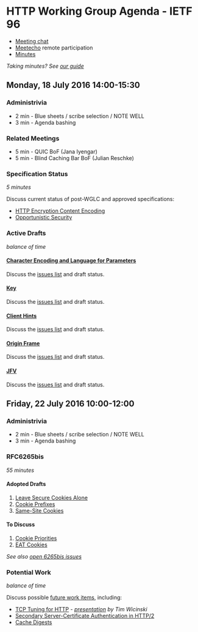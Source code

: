 # HTTP Working Group Agenda - IETF 96

* [Meeting chat](xmpp:httpbis@jabber.ietf.org?join)
* [Meetecho](http://www.meetecho.com/ietf96/httpbis) remote participation
* [Minutes](http://etherpad.tools.ietf.org:9000/p/ietf96-httpbis)

*Taking minutes? See [our guide](https://github.com/httpwg/wiki/wiki/TakingMinutes)*


## Monday, 18 July 2016 14:00-15:30

### Administrivia

* 2 min - Blue sheets / scribe selection / NOTE WELL
* 3 min - Agenda bashing


### Related Meetings

* 5 min - QUIC BoF (Jana Iyengar)
* 5 min - Blind Caching Bar BoF (Julian Reschke)


### Specification Status

*5 minutes*

Discuss current status of post-WGLC and approved specifications:

- [HTTP Encryption Content Encoding](https://tools.ietf.org/html/draft-ietf-httpbis-encryption-encoding)
- [Opportunistic Security](https://tools.ietf.org/html/draft-ietf-httpbis-http2-encryption)


### Active Drafts

*balance of time*

#### [Character Encoding and Language for Parameters](https://tools.ietf.org/html/draft-ietf-httpbis-rfc5987bis)

Discuss the [issues list](https://github.com/httpwg/http-extensions/issues?q=is%3Aopen+is%3Aissue+label%3rfc5987bis) and draft status.


#### [Key](https://tools.ietf.org/html/draft-ietf-httpbis-key)

Discuss the [issues list](https://github.com/httpwg/http-extensions/issues?q=is%3Aopen+is%3Aissue+label%3Akey) and draft status.


#### [Client Hints](https://tools.ietf.org/html/draft-ietf-httpbis-client-hints)

Discuss the [issues list](https://github.com/httpwg/http-extensions/issues?q=is%3Aopen+is%3Aissue+label%3Aclient-hints) and draft status.


#### [Origin Frame](https://tools.ietf.org/html/draft-ietf-httpbis-client-hints)

Discuss the [issues list](https://github.com/httpwg/http-extensions/issues?q=is%3Aopen+is%3Aissue+label%3Aorigin-frame) and draft status.


#### [JFV](https://tools.ietf.org/html/draft-ietf-httpbis-jfv)

Discuss the [issues list](https://github.com/httpwg/http-extensions/issues?q=is%3Aopen+is%3Aissue+label%3Ajfv) and draft status.


## Friday, 22 July 2016 10:00-12:00

### Administrivia

* 2 min - Blue sheets / scribe selection / NOTE WELL
* 3 min - Agenda bashing


### RFC6265bis

*55 minutes*

#### Adopted Drafts

1. [Leave Secure Cookies Alone](http://httpwg.org/http-extensions/draft-ietf-httpbis-cookie-alone.html)
2. [Cookie Prefixes](https://httpwg.github.io/http-extensions/draft-ietf-httpbis-cookie-prefixes.html)
3. [Same-Site Cookies](https://tools.ietf.org/html/draft-west-first-party-cookies)


#### To Discuss

1. [Cookie Priorities](https://tools.ietf.org/html/draft-west-cookie-priority)
2. [EAT Cookies](https://tools.ietf.org/html/draft-thomson-http-omnomnom)

*See also [open 6265bis issues](https://github.com/httpwg/http-extensions/issues?q=is%3Aissue+is%3Aopen+label%3A6265bis)*


### Potential Work

*balance of time*

Discuss possible [future work items](https://github.com/httpwg/wiki/wiki/WatchList), including:

* [TCP Tuning for HTTP](https://tools.ietf.org/html/draft-stenberg-httpbis-tcp) - *[presentation](tcp.pdf) by Tim Wicinski*
* [Secondary Server-Certificate Authentication in HTTP/2](https://tools.ietf.org/html/draft-bishop-httpbis-http2-additional-certs)
* [Cache Digests](https://datatracker.ietf.org/doc/draft-kazuho-h2-cache-digest/)
